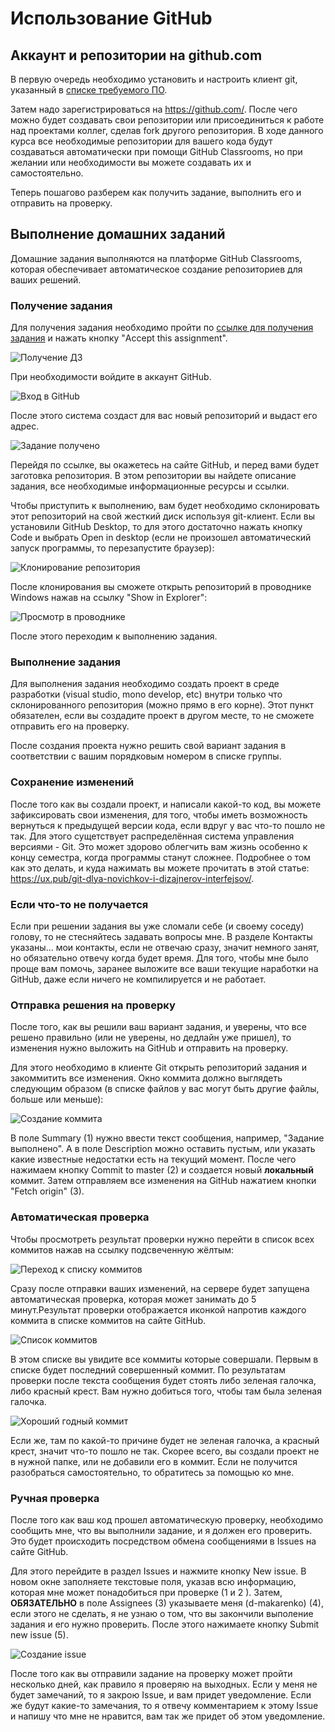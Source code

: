 Использование GitHub
====================

Аккаунт и репозитории на github.com
-----------------------------------

В первую очередь необходимо установить и настроить клиент git, указанный в [списке требуемого ПО](software.md).


Затем надо зарегистрироваться на https://github.com/. После чего можно будет создавать свои репозитории или присоединиться к работе над проектами коллег, сделав fork другого репозитория. В ходе данного курса все необходимые репозитории для вашего кода будут создаваться автоматически при помощи GitHub Classrooms, но при желании или необходимости вы можете создавать их и самостоятельно.

Теперь пошагово разберем как получить задание, выполнить его и отправить на проверку.


Выполнение домашних заданий
---------------------------

Домашние задания выполняются на платформе GitHub Classrooms, которая обеспечивает автоматическое создание репозиториев для ваших решений. 

### Получение задания

Для получения задания необходимо пройти по [ссылке для получения задания](README.md#Ссылки-для-получения-домашних-заданий) и нажать кнопку "Accept this assignment".

![Получение ДЗ](img/10homework.png?raw=true "Получение ДЗ")

При необходимости войдите в аккаунт GitHub.

![Вход в GitHub](img/1register_in_GitHub_for_Classrooms.png?raw=true "Вход в Github")

После этого система создаст для вас новый репозиторий и выдаст его адрес.

![Задание получено](img/2successful_registration.png?raw=true "Задание получено")

Перейдя по ссылке, вы окажетесь на сайте GitHub, и перед вами будет заготовка репозитория. В этом репозитории вы найдете описание задания, все необходимые информационные ресурсы и ссылки. 

Чтобы приступить к выполнению, вам будет необходимо склонировать этот репозиторий на свой жесткий диск используя git-клиент.
Если вы установили GitHub Desktop, то для этого достаточно нажать кнопку Code и выбрать Open in desktop (если не произошел автоматический запуск программы, то перезапустите браузер):

![Клонирование репозитория](img/3open_in_desktop.png?raw=true "Клонирование репозитория")

После клонирования вы сможете открыть репозиторий в проводнике Windows нажав на ссылку "Show in Explorer":

![Просмотр в проводнике](img/4open_repos_in_explorer.png?raw=true "Просмотр в проводнике")

После этого переходим к выполнению задания.

### Выполнение задания

Для выполнения задания необходимо создать проект в среде разработки (visual studio, mono develop, etc) внутри только что склонированного репозитория (можно прямо в его корне). Этот пункт обязателен, если вы создадите проект в другом месте, то не сможете отправить его на проверку.

После создания проекта нужно решить свой вариант задания в соответствии с вашим порядковым номером в списке группы.

### Сохранение изменений

После того как вы создали проект, и написали какой-то код, вы можете зафиксировать свои изменения, для того, чтобы иметь возможность вернуться к предыдущей версии кода, если вдруг у вас что-то пошло не так. Для этого сущетствует распределённая система управления версиями - Git. Это может здорово облегчить вам жизнь особенно к концу семестра, когда программы станут сложнее. Подробнее о том как это делать, и куда нажимать вы можете прочитать в этой статье:  https://ux.pub/git-dlya-novichkov-i-dizajnerov-interfejsov/.

### Если что-то не получается

Если при решении задания вы уже сломали себе (и своему соседу) голову, то не стесняйтесь задавать вопросы мне. В разделе Контакты указаны... мои контакты, если не отвечаю сразу, значит немного занят, но обязательно отвечу когда будет время. Для того, чтобы мне было проще вам помочь, заранее выложите все ваши текущие наработки на GitHub, даже если ничего не компилируется и не работает.

### Отправка решения на проверку

После того, как вы решили ваш вариант задания, и уверены, что все решено правильно (или не уверены, но дедлайн уже пришел), то изменения нужно выложить на GitHub и отправить на проверку.

Для этого необходимо в клиенте Git открыть репозиторий задания и закоммитить все изменения. Окно коммита должно выглядеть следующим образом (в списке файлов у вас могут быть другие файлы, больше или меньше):

![Создание коммита](img/5task_completed.png?raw=true "Создание коммита")

В поле Summary (1) нужно ввести текст сообщения, например, "Задание выполнено". А в поле Description можно оставить пустым, или указать какие известные недостатки есть на текущий момент. После чего нажимаем кнопку Commit to master (2) и создается новый **локальный** коммит. Затем отправляем все изменения на GitHub нажатием кнопки "Fetch origin" (3).

### Автоматическая проверка

  Чтобы просмотреть результат проверки нужно перейти в список всех коммитов нажав на ссылку подсвеченную жёлтым:

![Переход к списку коммитов](img/6automatic_check.png?raw=true "Переход к списку коммитов")

Сразу после отправки ваших изменений, на сервере будет запущена автоматическая проверка, которая может занимать до 5 минут.Результат проверки отображается иконкой напротив каждого коммита в списке коммитов на сайте GitHub.

![Список коммитов](img/9commits.png?raw=true "Список коммитов")

В этом списке вы увидите все коммиты которые совершали. Первым в списке будет последний совершенный коммит. По результатам проверки после текста сообщения будет стоять либо зеленая галочка, либо красный крест. Вам нужно добиться того, чтобы там была зеленая галочка.

![Хороший годный коммит](img/7check_true.png?raw=true "Хороший коммит")

Если же, там по какой-то причине будет не зеленая галочка, а красный крест, значит что-то пошло не так. Скорее всего, вы создали проект не в нужной папке, или не добавили его в коммит. Если не получится разобраться самостоятельно, то обратитесь за помощью ко мне.

### Ручная проверка

После того как ваш код прошел автоматическую проверку, необходимо сообщить мне, что вы выполнили задание, и я должен его проверить. Это будет происходить посредством обмена сообщениями в Issues на сайте GitHub.

Для этого перейдите в раздел Issues и нажмите кнопку New issue. В новом окне заполняете текстовые поля, указав всю информацию, которая мне может понадобиться при проверке (1 и 2 ). Затем, **ОБЯЗАТЕЛЬНО** в поле Assignees (3) указываете меня (d-makarenko) (4), если этого не сделать, я не узнаю о том, что вы закончили выполение задания и его нужно проверить. После этого нажимаете кнопку Submit new issue (5).

![Создание issue](img/8submit_new_issue.png?raw=true "New issue")

После того как вы отправили задание на проверку может пройти несколько дней, как правило я проверяю на выходных. Если у меня не будет замечаний, то я закрою Issue, и вам придет уведомление. Если же будут какие-то замечания, то я отвечу комментарием к этому Issue и напишу что мне не нравится, вам так же придет об этом уведомление.

